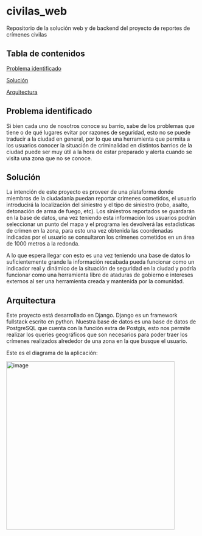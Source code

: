 # civilas_web
Repositorio de la solución web y de backend del proyecto de reportes de crímenes civilas

## Tabla de contenidos

[Problema identificado](#Problema_identificado)<br>

[Solución](#Solución)<br>

[Arquitectura](#Arquitectura)<br>


## Problema identificado

Si bien cada uno de nosotros conoce su barrio, sabe de los problemas que tiene o de qué lugares evitar por razones de seguridad, esto no se puede traducir a la ciudad en general, por lo que una herramienta que permita a los usuarios conocer la situación de criminalidad en distintos barrios de la ciudad puede ser muy útil a la hora de estar preparado y alerta cuando se visita una zona que no se conoce.

## Solución

La intención de este proyecto es proveer de una plataforma donde miembros de la ciudadanía puedan reportar crímenes cometidos, el usuario introducirá la localización del siniestro y el tipo de siniestro (robo, asalto, detonación de arma de fuego, etc). Los siniestros reportados se guardarán en la base de datos, una vez teniendo esta información los usuarios podrán seleccionar un punto del mapa y el programa les devolverá las estadísticas de crimen en la zona,  para esto una vez obtenida las coordenadas indicadas por el usuario se consultaron los crímenes cometidos en un área de 1000 metros a la redonda.

A lo que espera llegar con esto es una vez teniendo una base de datos lo suficientemente grande la información recabada pueda funcionar como un indicador real y dinámico de la situación de seguridad en la ciudad y podría funcionar como una herramienta libre de ataduras de gobierno e intereses externos al ser una herramienta creada y mantenida por la comunidad.

## Arquitectura

Este proyecto está desarrollado en Django. Django es un framework fullstack escrito en python. Nuestra base de datos es una base de datos de PostgreSQL que cuenta con la función extra de Postgis, esto nos permite realizar los queries geográficos que son necesarios para poder traer los crímenes realizados alrededor de una zona en la que busque el usuario.

Este es el diagrama de la aplicación:

<img width="442" alt="image" src="https://user-images.githubusercontent.com/57050096/117603275-47fc9880-b118-11eb-83eb-39dd7940f55f.png">

